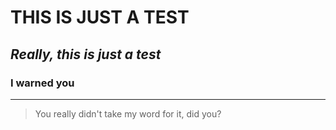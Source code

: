 # **THIS IS JUST A TEST**

## *Really, this is just a test*

### I warned you
---
> You really didn't take my word for it, did you?
